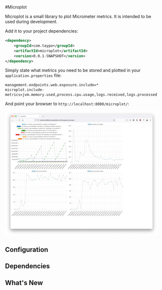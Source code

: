 #Microplot

Microplot is a small library to plot Micrometer metrics. It is intended to be used during development.

Add it to your project dependencies:
```xml
<dependency>
    <groupId>com.taypo</groupId>
    <artifactId>microplot</artifactId>
    <version>0.0.1-SNAPSHOT</version>
</dependency>
```

Simply state what metrics you need to be stored and plotted in your `application.properties` file:
```
management.endpoints.web.exposure.include=*
microplot.include-metrics=jvm.memory.used,process.cpu.usage,logs.received,logs.processed
```
And point your browser to `http://localhost:8080/microplot/`:

![microplot](doc/screenshot.png)

## Configuration

## Dependencies

## What's New

